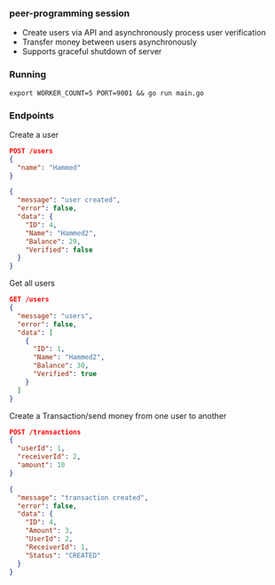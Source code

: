 ### peer-programming session
* Create users via API and asynchronously process user verification
* Transfer money between users asynchronously
* Supports graceful shutdown of server

### Running
```shell
export WORKER_COUNT=5 PORT=9001 && go run main.go
```

### Endpoints
Create a user
```json
POST /users
{
  "name": "Hammed"
}

{
  "message": "user created",
  "error": false,
  "data": {
    "ID": 4,
    "Name": "Hammed2",
    "Balance": 29,
    "Verified": false
  }
}
```
Get all users
```json
GET /users
{
  "message": "users",
  "error": false,
  "data": [
    {
      "ID": 1,
      "Name": "Hammed2",
      "Balance": 30,
      "Verified": true
    }
  ]
}
```
Create a Transaction/send money from one user to another
```json
POST /transactions
{
  "userId": 1,
  "receiverId": 2,
  "amount": 10
}

{
  "message": "transaction created",
  "error": false,
  "data": {
    "ID": 4,
    "Amount": 3,
    "UserId": 2,
    "ReceiverId": 1,
    "Status": "CREATED"
  }
}
```